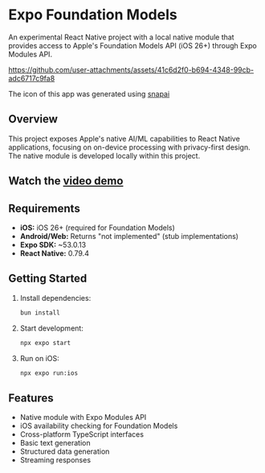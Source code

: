 # Expo Foundation Models

An experimental React Native project with a local native module that provides access to Apple's Foundation Models API (iOS 26+) through Expo Modules API.

https://github.com/user-attachments/assets/41c6d2f0-b694-4348-99cb-adc6717c9fa8

The icon of this app was generated using [snapai](https://codewithbeto.dev/tools/snapAI)

## Overview

This project exposes Apple's native AI/ML capabilities to React Native applications, focusing on on-device processing with privacy-first design. The native module is developed locally within this project.

## Watch the [video demo](https://x.com/betomoedano/status/1940035890476466420)

## Requirements

- **iOS:** iOS 26+ (required for Foundation Models)
- **Android/Web:** Returns "not implemented" (stub implementations)
- **Expo SDK:** ~53.0.13
- **React Native:** 0.79.4

## Getting Started

1. Install dependencies:

   ```bash
   bun install
   ```

2. Start development:

   ```bash
   npx expo start
   ```

3. Run on iOS:
   ```bash
   npx expo run:ios
   ```

## Features

- Native module with Expo Modules API
- iOS availability checking for Foundation Models
- Cross-platform TypeScript interfaces
- Basic text generation
- Structured data generation
- Streaming responses
